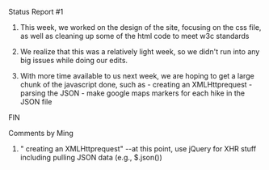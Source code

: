 Status Report #1

1) This week, we worked on the design of the site, focusing on the css file,
        as well as cleaning up some of the html code to meet w3c standards

2) We realize that this was a relatively light week, so we didn't run into any
        big issues while doing our edits.

3) With more time available to us next week, we are hoping to get a large
        chunk of the javascript done, such as
                - creating an XMLHttprequest
                - parsing the JSON
                - make google maps markers for each hike in the JSON file

FIN

Comments by Ming
1. " creating an XMLHttprequest" --at this point, use jQuery for XHR stuff including pulling JSON data (e.g., $.json())
